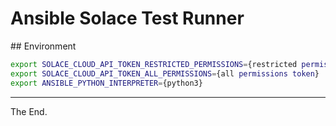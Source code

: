 # Ansible Solace Test Runner

## Environment

````bash
export SOLACE_CLOUD_API_TOKEN_RESTRICTED_PERMISSIONS={restricted permissions token}
export SOLACE_CLOUD_API_TOKEN_ALL_PERMISSIONS={all permissions token}
export ANSIBLE_PYTHON_INTERPRETER={python3}
````

---
The End.
